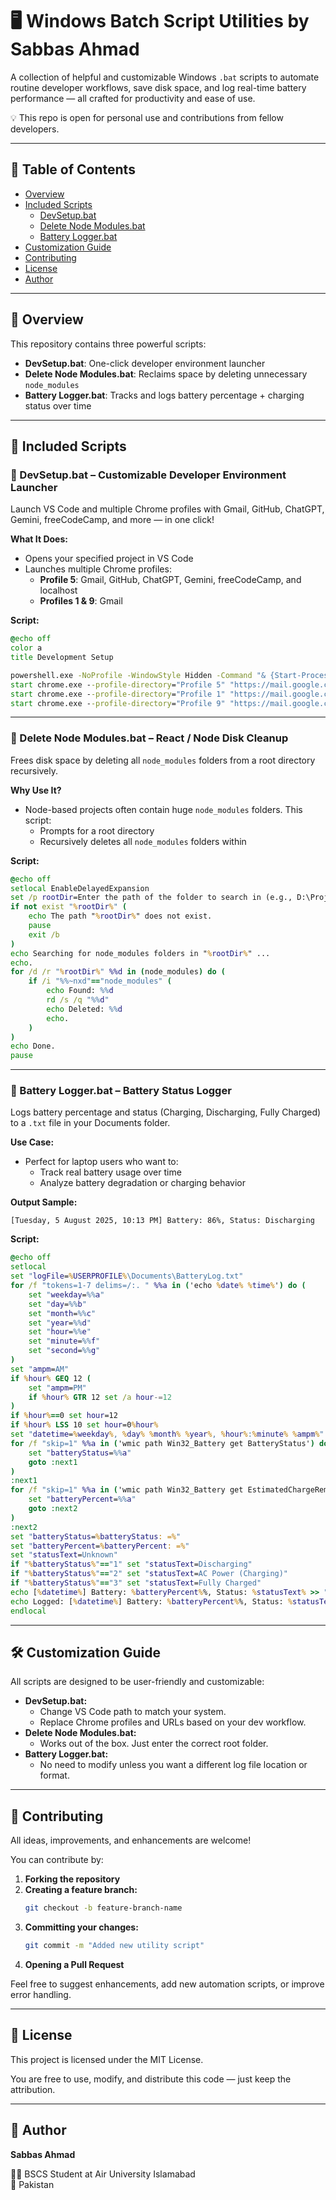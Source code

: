 # 🖥️ Windows Batch Script Utilities by Sabbas Ahmad

A collection of helpful and customizable Windows `.bat` scripts to automate routine developer workflows, save disk space, and log real-time battery performance — all crafted for productivity and ease of use.

💡 This repo is open for personal use and contributions from fellow developers.

---

## 📜 Table of Contents

- [Overview](#-overview)
- [Included Scripts](#-included-scripts)
  - [DevSetup.bat](#devsetupbat)
  - [Delete Node Modules.bat](#delete-node-modulesbat)
  - [Battery Logger.bat](#battery-loggerbat)
- [Customization Guide](#-customization-guide)
- [Contributing](#-contributing)
- [License](#-license)
- [Author](#-author)

---

## 🔧 Overview

This repository contains three powerful scripts:

- **DevSetup.bat**: One-click developer environment launcher
- **Delete Node Modules.bat**: Reclaims space by deleting unnecessary `node_modules`
- **Battery Logger.bat**: Tracks and logs battery percentage + charging status over time

---

## 📂 Included Scripts

### 🚀 DevSetup.bat – Customizable Developer Environment Launcher

Launch VS Code and multiple Chrome profiles with Gmail, GitHub, ChatGPT, Gemini, freeCodeCamp, and more — in one click!

**What It Does:**
- Opens your specified project in VS Code
- Launches multiple Chrome profiles:
  - **Profile 5**: Gmail, GitHub, ChatGPT, Gemini, freeCodeCamp, and localhost
  - **Profiles 1 & 9**: Gmail

**Script:**
```bat
@echo off
color a
title Development Setup

powershell.exe -NoProfile -WindowStyle Hidden -Command "& {Start-Process -FilePath 'C:\Users\DELL\AppData\Local\Programs\Microsoft VS Code\Code.exe' -ArgumentList 'C:\Users\DELL\Desktop\freeCodeCamp\Quality-Assurance\boilerplate-mochachai-main\'}"
start chrome.exe --profile-directory="Profile 5" "https://mail.google.com" "https://github.com/sabbas-ctrl" "https://www.freecodecamp.org/learn/back-end-development-and-apis/" "https://gemini.google.com/app/97d9d2071477a758" "https://chatgpt.com/" "http://localhost:3000/"
start chrome.exe --profile-directory="Profile 1" "https://mail.google.com"
start chrome.exe --profile-directory="Profile 9" "https://mail.google.com"
```

---

### 🧹 Delete Node Modules.bat – React / Node Disk Cleanup

Frees disk space by deleting all `node_modules` folders from a root directory recursively.

**Why Use It?**
- Node-based projects often contain huge `node_modules` folders. This script:
  - Prompts for a root directory
  - Recursively deletes all `node_modules` folders within

**Script:**
```bat
@echo off
setlocal EnableDelayedExpansion
set /p rootDir=Enter the path of the folder to search in (e.g., D:\Projects): 
if not exist "%rootDir%" (
    echo The path "%rootDir%" does not exist.
    pause
    exit /b
)
echo Searching for node_modules folders in "%rootDir%" ...
echo.
for /d /r "%rootDir%" %%d in (node_modules) do (
    if /i "%%~nxd"=="node_modules" (
        echo Found: %%d
        rd /s /q "%%d"
        echo Deleted: %%d
        echo.
    )
)
echo Done.
pause
```

---

### 🔋 Battery Logger.bat – Battery Status Logger

Logs battery percentage and status (Charging, Discharging, Fully Charged) to a `.txt` file in your Documents folder.

**Use Case:**
- Perfect for laptop users who want to:
  - Track real battery usage over time
  - Analyze battery degradation or charging behavior

**Output Sample:**
```
[Tuesday, 5 August 2025, 10:13 PM] Battery: 86%, Status: Discharging
```

**Script:**
```bat
@echo off
setlocal
set "logFile=%USERPROFILE%\Documents\BatteryLog.txt"
for /f "tokens=1-7 delims=/:. " %%a in ('echo %date% %time%') do (
    set "weekday=%%a"
    set "day=%%b"
    set "month=%%c"
    set "year=%%d"
    set "hour=%%e"
    set "minute=%%f"
    set "second=%%g"
)
set "ampm=AM"
if %hour% GEQ 12 (
    set "ampm=PM"
    if %hour% GTR 12 set /a hour-=12
)
if %hour%==0 set hour=12
if %hour% LSS 10 set hour=0%hour%
set "datetime=%weekday%, %day% %month% %year%, %hour%:%minute% %ampm%"
for /f "skip=1" %%a in ('wmic path Win32_Battery get BatteryStatus') do (
    set "batteryStatus=%%a"
    goto :next1
)
:next1
for /f "skip=1" %%a in ('wmic path Win32_Battery get EstimatedChargeRemaining') do (
    set "batteryPercent=%%a"
    goto :next2
)
:next2
set "batteryStatus=%batteryStatus: =%"
set "batteryPercent=%batteryPercent: =%"
set "statusText=Unknown"
if "%batteryStatus%"=="1" set "statusText=Discharging"
if "%batteryStatus%"=="2" set "statusText=AC Power (Charging)"
if "%batteryStatus%"=="3" set "statusText=Fully Charged"
echo [%datetime%] Battery: %batteryPercent%%, Status: %statusText% >> "%logFile%"
echo Logged: [%datetime%] Battery: %batteryPercent%%, Status: %statusText%
endlocal
```

---

## 🛠️ Customization Guide

All scripts are designed to be user-friendly and customizable:

- **DevSetup.bat:**
  - Change VS Code path to match your system.
  - Replace Chrome profiles and URLs based on your dev workflow.
- **Delete Node Modules.bat:**
  - Works out of the box. Just enter the correct root folder.
- **Battery Logger.bat:**
  - No need to modify unless you want a different log file location or format.

---

## 🤝 Contributing

All ideas, improvements, and enhancements are welcome!

You can contribute by:

1. **Forking the repository**
2. **Creating a feature branch:**
   ```bash
   git checkout -b feature-branch-name
   ```
3. **Committing your changes:**
   ```bash
   git commit -m "Added new utility script"
   ```
4. **Opening a Pull Request**

Feel free to suggest enhancements, add new automation scripts, or improve error handling.

---

## 📄 License

This project is licensed under the MIT License.

You are free to use, modify, and distribute this code — just keep the attribution.

---

## 👤 Author

**Sabbas Ahmad**

🧑‍💻 BSCS Student at Air University Islamabad  
📍 Pakistan  
